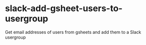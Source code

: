 # slack-add-gsheet-users-to-usergroup
Get email addresses of users from gsheets and add them to a Slack usergroup

